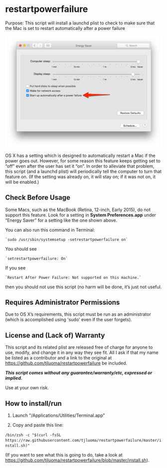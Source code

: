 # restartpowerfailure

Purpose: This script will install a launchd plist to check to make sure that the Mac is set to restart automatically after a power failure

![OS X version 10.11.3 Energy Saver Preference Panel](system-preferences.jpg)

OS X has a setting which is designed to automatically restart a Mac if the power goes out. However, for some reason this 
feature keeps getting set to “off” even after the user has set it “on”. In order to alleviate that problem, this script (and a launchd plist)
will periodically tell the computer to turn that feature on. (If the setting was already on, it will stay on; if it was not on, it will be enabled.)

## Check Before Usage

Some Macs, such as the MacBook (Retina, 12-inch, Early 2015), do not support this feature. 
Look for a setting in **System Preferences.app** under “Energy Saver” for a setting like the one shown above.

You can also run this command in Terminal:

	`sudo /usr/sbin/systemsetup -setrestartpowerfailure on`
	
You should see

	`setrestartpowerfailure: On`
	
If you see

	`Restart After Power Failure: Not supported on this machine.`
	
then you should not use this script (no harm will be done, it’s just not useful.

## Requires Administrator Permissions

Due to OS X’s requirements, this script must be run as an administrator (which is accomplished using 'sudo' even if the user forgets).

## License and (Lack of) Warranty 

This script and its related plist are released free of charge for anyone to use, modify, and change it in any way they see fit.
All I ask if that my name be listed as a contributor and a link to the original at https://github.com/tjluoma/restartpowerfailure be included. 

***This script comes without any guarantee/warranty/etc, expressed or implied.***

Use at your own risk.

## How to install/run

1.	Launch "/Applications/Utilities/Terminal.app" 

2.	Copy and paste this line:

`/bin/zsh -c "$(curl -fsSL https://raw.githubusercontent.com/tjluoma/restartpowerfailure/master/install.sh)"`

(If you want to see what this is going to do, take a look at <https://github.com/tjluoma/restartpowerfailure/blob/master/install.sh>).
